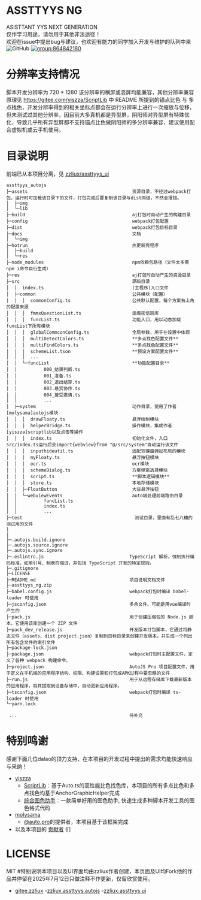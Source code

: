 # ASSTTYYS NG
ASISTTANT YYS NEXT GENERATION<br/>
仅作学习用途，请勿用于其他非法途径！<br/>
欢迎在issue中提出bug与建议，也欢迎有能力的同学加入开发与维护的队列中来<br/>
![GitHub](https://img.shields.io/github/license/zzliux/assttyys_autojs)
[![group:864842180](https://img.shields.io/badge/group-864842180-blue)](https://qm.qq.com/q/H852T6N0OG)


# 分辨率支持情况
脚本开发分辨率为 720 * 1280 该分辨率的横屏或竖屏均能兼容，其他分辨率兼容原理见 <https://gitee.com/yiszza/ScriptLib> 中 README 所提到的锚点比色 与 多点找色，开发分辨率得到的相关坐标点都会在运行分辨率上进行一次缩放与位移，但未测试过其他分辨率，因目前大多真机都是异型屏，阴阳师对异型屏有特殊优化，导致几乎所有异型屏都不支持锚点比色做阴阳师的多分辨率兼容，建议使用配合虚拟机或云手机使用。

# 目录说明
前端已从本项目分离，见 [zzliux/assttyys_ui](https://github.com/zzliux/assttyys_ui)
```
assttyys_autojs
├─assets                                       资源目录，不经过webpack打包，运行时可加载该目录下的文件，打包完成后要复制该目录与dist同级，不然会报错。
│  ├─img                                       
│  └─lib
├─build                                        aj打包时自动产生的构建目录
├─config                                       webpack打包配置
├─dist                                         webpack打包目标目录
├─docs                                         文档
│  └─img
├─hotrun                                       热更新壳程序
│  ├─build
│  └─res
├─node_modules                                 npm依赖包路径（文件太多需npm i命令自行生成）
├─res                                          aj打包时自动产生的资源目录
├─src                                          源码目录
│  │  index.ts                                 (主程序)入口文件
│  ├─common                                    公共模块（配置）
│  │  │  commonConfig.ts                       公共默认配置，每个方案右上角的配置来源
│  │  │  fmmxQuestionList.ts                   逢魔密信题库
│  │  │  funcList.ts                           功能入口，用以动态加载funcList下所有模块
│  │  │  globalCommconConfig.ts                全局参数，用于在设置中体现
│  │  │  multiDetectColors.ts                  **多点找色配置文件**
│  │  │  multiFindColors.ts                    **多点找色配置文件**
│  │  │  schemeList.tson                       **预设方案配置文件**
│  │  │  ...
│  │  └─funcList                               **功能配置目录**
│  │          000_结束判断.ts
│  │          001_准备.ts
│  │          002_退出结算.ts
│  │          003.悬赏协作.ts
│  │          004_接受邀请.ts
│  │          ...
│  ├─system                                    动作目录，使用了作者[molysama]autojs模块
│  │  │  drawFloaty.ts                         悬浮绘制模块
│  │  │  helperBridge.ts                       操作模块，集成作者[yiszza]scriptlib以及点击等操作
│  │  │  index.ts                              初始化文件，入口src/index.ts运行后会import{webview}from "@/src/system"自动运行该文件
│  │  │  inputhideutil.ts                      适配软键盘弹起布局的模块
│  │  │  myFloaty.ts                           悬浮按钮模块
│  │  │  ocr.ts                                ocr模块
│  │  │  schemeDialog.ts                       方案弹窗选择模块
│  │  │  script.ts                             **脚本逻辑模块**
│  │  │  store.ts                              本地存储模块
│  │  ├─FloatButton                            大柒悬浮按钮
│  │  └─webviewEvents                          auto端处理前端路由目录
│  │          funcList.ts
│  │          index.ts
│  │          ...
├─test                                          测试目录，里面有乱七八糟的测试用的文件
|
|
├─.autojs.build.ignore
├─.autojs.source.ignore
├─.autojs.sync.ignore
├─.eslintrc.js                                TypeScript 解析，强制执行编码标准，如单引号、制表符缩进，并包括 TypeScript 开发的特定规则。
├─.gitignore
├─LICENSE
├─README.md                                   项目说明文档文件
├─assttyys_ng.zip
├─babel.config.js                             webpack打包时编译 babel-loader 时使用
├─jsconfig.json                               多余文件、可能是用vue编译时产生的
├─pack.js                                     用于创建压缩包的 Node.js 脚本。它使用该库创建一个 ZIP 文件
├─pack_dev_release.js                         开发版本打包脚本，它通过将静态文件（assets、dist project.json）复制到目标目录来创建开发版本，并生成一个列出所有包含文件的索引文件
├─package-lock.json
├─package.json                                webpack打包时主配置文件，定义了各种 webpack 构建命令。
├─project.json                                AutoJS Pro 项目配置文件，用于定义在手机端的应用程序结构、权限、构建设置和打包成APK过程中要忽略的文件
├─run.js                                      用于从远程存储库下载最新版本的应用程序，将其提取到设备存储中，自动更新应用程序。
├─tsconfig.json                               webpack打包时编译 ts-loader 时使用
└─yarn.lock

 ...                                          待补充
```

# 特别鸣谢
感谢下面几位dalao的顶力支持，在本项目的开发过程中提出的需求均能快速响应与采纳！
- [yiszza](https://gitee.com/yiszza)
  - [ScriptLib](https://gitee.com/yiszza/ScriptLib)：基于Auto.ts的高性能比色找色库，本项目的所有多点比色和多点找色均基于AnchorGraphicHelper完成
  - [综合图色助手](https://gitee.com/yiszza/ScriptGraphicHelper)：一款简单好用的图色助手, 快速生成多种脚本开发工具的图色格式代码
- [molysama](https://github.com/molysama)
  - [@auto.pro](https://github.com/molysama/auto.pro)的提供者，本项目基于该框架完成
- 以及本项目的 [贡献者](https://github.com/zzliux/assttyys_autojs/graphs/contributors) 们

# LICENSE
MIT
#特别说明本项目以及UI界面均由zzliux作者创建，本页面及UI均Fork他的作品并停留在2025年7月12日只做注释不作更新，仅留欣赏使用。
- [gitee.zzliux](https://gitee.com/zzliux)
  -[zzliux.assttyys.autojs](https://github.com/zzliux/assttyys_autojs)
  -[zzliux.assttyys.ui](https://github.com/zzliux/assttyys_ui)
